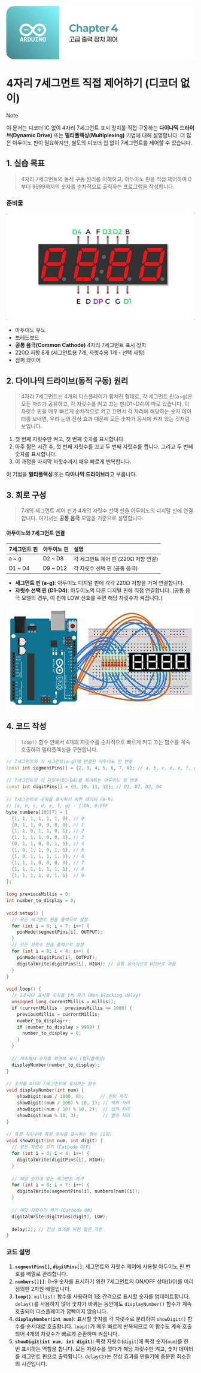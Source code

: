 <img src="./header.png" />

# 4자리 7세그먼트 직접 제어하기 (디코더 없이)

> [!NOTE]
> 이 문서는 디코더 IC 없이 4자리 7세그먼트 표시 장치를 직접 구동하는 **다이나믹 드라이브(Dynamic Drive)** 또는 **멀티플렉싱(Multiplexing)** 기법에 대해 설명합니다. 더 많은 아두이노 핀이 필요하지만, 별도의 디코더 칩 없이 7세그먼트를 제어할 수 있습니다.

## 1. 실습 목표

> 4자리 7세그먼트의 동적 구동 원리를 이해하고, 아두이노 핀을 직접 제어하여 0부터 9999까지의 숫자를 순차적으로 출력하는 프로그램을 작성합니다.

### 준비물

<img src="./src/4digit_7_segment.png" />

- 아두이노 우노
- 브레드보드
- **공통 음극(Common Cathode)** 4자리 7세그먼트 표시 장치
- 220Ω 저항 8개 (세그먼트용 7개, 자릿수용 1개 - 선택 사항)
- 점퍼 와이어

## 2. 다이나믹 드라이브(동적 구동) 원리

> 4자리 7세그먼트는 4개의 디스플레이가 합쳐진 형태로, 각 세그먼트 핀(a~g)은 모든 자리가 공유하고, 각 자릿수를 켜고 끄는 핀(D1~D4)이 따로 있습니다. 이 자릿수 핀을 매우 빠르게 순차적으로 켜고 끄면서 각 자리에 해당하는 숫자 데이터를 보내면, 우리 눈의 잔상 효과 때문에 모든 숫자가 동시에 켜져 있는 것처럼 보입니다.

1.  첫 번째 자릿수만 켜고, 첫 번째 숫자를 표시합니다.
2.  아주 짧은 시간 후, 첫 번째 자릿수를 끄고 두 번째 자릿수를 켭니다. 그리고 두 번째 숫자를 표시합니다.
3.  이 과정을 마지막 자릿수까지 매우 빠르게 반복합니다.

이 기법을 **멀티플렉싱** 또는 **다이나믹 드라이브**라고 부릅니다.

## 3. 회로 구성

> 7개의 세그먼트 제어 핀과 4개의 자릿수 선택 핀을 아두이노의 디지털 핀에 연결합니다. 여기서는 **공통 음극** 모델을 기준으로 설명합니다.

#### 아두이노와 7세그먼트 연결

| 7세그먼트 핀 | 아두이노 핀 | 설명                                 |
| :----------- | :---------- | :----------------------------------- |
| a ~ g        | D2 ~ D8     | 각 세그먼트 제어 핀 (220Ω 저항 연결) |
| D1 ~ D4      | D9 ~ D12    | 각 자릿수 선택 핀 (공통 음극)        |

- **세그먼트 핀 (a-g)**: 아두이노 디지털 핀에 각각 220Ω 저항을 거쳐 연결합니다.
- **자릿수 선택 핀 (D1-D4)**: 아두이노의 다른 디지털 핀에 직접 연결합니다. (공통 음극 모델의 경우, 이 핀에 LOW 신호를 주면 해당 자릿수가 켜집니다.)

<img src="./src/4digit_7_segment_circuit.png" />

## 4. 코드 작성

> `loop()` 함수 안에서 4개의 자릿수를 순차적으로 빠르게 켜고 끄는 함수를 계속 호출하여 멀티플렉싱을 구현합니다.

```cpp
// 7세그먼트의 각 세그먼트(a-g)에 연결된 아두이노 핀 번호
const int segmentPins[] = {2, 3, 4, 5, 6, 7, 8}; // a, b, c, d, e, f, g

// 7세그먼트의 각 자릿수(D1-D4)를 제어하는 아두이노 핀 번호
const int digitPins[] = {9, 10, 11, 12}; // D1, D2, D3, D4

// 7세그먼트로 숫자를 표시하기 위한 데이터 (0-9)
// {a, b, c, d, e, f, g} - 1:ON, 0:OFF
byte numbers[10][7] = {
  {1, 1, 1, 1, 1, 1, 0}, // 0
  {0, 1, 1, 0, 0, 0, 0}, // 1
  {1, 1, 0, 1, 1, 0, 1}, // 2
  {1, 1, 1, 1, 0, 0, 1}, // 3
  {0, 1, 1, 0, 0, 1, 1}, // 4
  {1, 0, 1, 1, 0, 1, 1}, // 5
  {1, 0, 1, 1, 1, 1, 1}, // 6
  {1, 1, 1, 0, 0, 0, 0}, // 7
  {1, 1, 1, 1, 1, 1, 1}, // 8
  {1, 1, 1, 1, 0, 1, 1}  // 9
};

long previousMillis = 0;
int number_to_display = 0;

void setup() {
  // 모든 세그먼트 핀을 출력으로 설정
  for (int i = 0; i < 7; i++) {
    pinMode(segmentPins[i], OUTPUT);
  }
  // 모든 자릿수 핀을 출력으로 설정
  for (int i = 0; i < 4; i++) {
    pinMode(digitPins[i], OUTPUT);
    digitalWrite(digitPins[i], HIGH); // 공통 음극이므로 HIGH로 꺼둠
  }
}

void loop() {
  // 1초마다 표시할 숫자를 1씩 증가 (Non-blocking delay)
  unsigned long currentMillis = millis();
  if (currentMillis - previousMillis >= 1000) {
    previousMillis = currentMillis;
    number_to_display++;
    if (number_to_display > 9999) {
      number_to_display = 0;
    }
  }

  // 계속해서 숫자를 화면에 표시 (멀티플렉싱)
  displayNumber(number_to_display);
}

// 숫자를 4자리 7세그먼트에 표시하는 함수
void displayNumber(int num) {
    showDigit(num / 1000, 0);      // 천의 자리
    showDigit((num / 100) % 10, 1); // 백의 자리
    showDigit((num / 10) % 10, 2);  // 십의 자리
    showDigit(num % 10, 3);         // 일의 자리
}

// 특정 자릿수에 특정 숫자를 표시하는 함수 (1회)
void showDigit(int num, int digit) {
  // 모든 자릿수 끄기 (Cathode OFF)
  for (int i = 0; i < 4; i++) {
    digitalWrite(digitPins[i], HIGH);
  }

  // 해당 숫자에 맞는 세그먼트 켜기
  for (int i = 0; i < 7; i++) {
    digitalWrite(segmentPins[i], numbers[num][i]);
  }

  // 해당 자릿수만 켜기 (Cathode ON)
  digitalWrite(digitPins[digit], LOW);

  delay(2); // 잔상 효과를 위한 짧은 지연
}
```

### 코드 설명

1.  **`segmentPins[]`, `digitPins[]`**: 세그먼트와 자릿수 제어에 사용될 아두이노 핀 번호를 배열로 관리합니다.
2.  **`numbers[][]`**: 0~9 숫자를 표시하기 위한 7세그먼트의 ON/OFF 상태(1/0)를 미리 정의한 2차원 배열입니다.
3.  **`loop()`**: `millis()` 함수를 사용하여 1초 간격으로 표시할 숫자를 업데이트합니다. `delay()`를 사용하지 않아 숫자가 바뀌는 동안에도 `displayNumber()` 함수가 계속 호출되어 디스플레이가 깜빡이지 않습니다.
4.  **`displayNumber(int num)`**: 표시할 숫자를 각 자릿수로 분리하여 `showDigit()` 함수를 순서대로 호출합니다. `loop()`가 매우 빠르게 반복되므로 이 함수도 계속 호출되어 4개의 자릿수가 빠르게 순환하며 켜집니다.
5.  **`showDigit(int num, int digit)`**: 특정 자릿수(`digit`)에 특정 숫자(`num`)를 한 번 표시하는 역할을 합니다. 모든 자릿수를 껐다가 해당 자릿수만 켜고, 숫자 데이터를 세그먼트 핀으로 출력합니다. `delay(2)`는 잔상 효과를 만들기에 충분한 최소한의 시간입니다.
